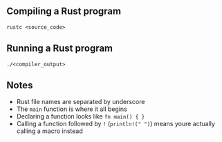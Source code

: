 ## Compiling a Rust program

`rustc <source_code>`

## Running a Rust program

`./<compiler_output>`

## Notes

- Rust file names are separated by underscore
- The `main` function is where it all begins
- Declaring a function looks like `fn main() { }`
- Calling a function followed by `!` (`println!(" ")`) means youre actually calling a macro instead
